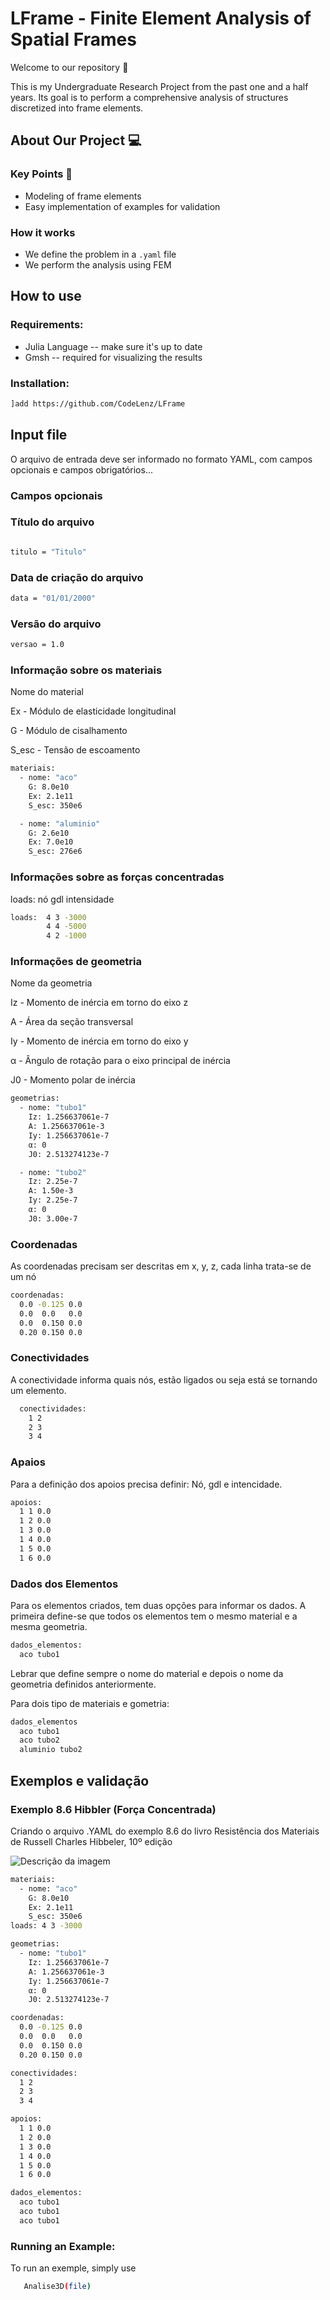 # LFrame - Finite Element Analysis of Spatial Frames


Welcome to our repository 🫶

This is my Undergraduate Research Project from the past one and a half years. Its goal is to perform a comprehensive analysis of structures discretized into frame elements.


## About Our Project 💻


### Key Points 🔐

- Modeling of frame elements
- Easy implementation of examples for validation

### How it works 

  - We define the problem in a `.yaml` file
  - We perform the  analysis using FEM
  
## How to use
### Requirements:
- Julia Language -- make sure it's up to date
- Gmsh -- required for visualizing the results

### Installation:

```bash
]add https://github.com/CodeLenz/LFrame
```

## Input file

O arquivo de entrada deve ser informado no formato YAML, com campos opcionais e campos obrigatórios...

### Campos opcionais

### Título do arquivo

```bash

titulo = "Titulo"

```

### Data de criação do arquivo 
```bash
data = "01/01/2000"
```

### Versão do arquivo 
```bash
versao = 1.0
```

### Informação sobre os materiais 
 Nome do material 

 Ex    - Módulo de elasticidade longitudinal

 G     - Módulo de cisalhamento

 S_esc - Tensão de escoamento

```bash
materiais:               
  - nome: "aco"          
    G: 8.0e10            
    Ex: 2.1e11           
    S_esc: 350e6      

  - nome: "aluminio"          
    G: 2.6e10            
    Ex: 7.0e10           
    S_esc: 276e6      
```

### Informações sobre as forças concentradas
loads: nó gdl intensidade

```bash
loads:  4 3 -3000
        4 4 -5000
        4 2 -1000
```
### Informações de geometria
 Nome da geometria

 Iz - Momento de inércia em torno do eixo z

 A  - Área da seção transversal

 Iy - Momento de inércia em torno do eixo y

 α - Ângulo de rotação para o eixo principal de inércia

 J0 - Momento polar de inércia

```bash
geometrias:
  - nome: "tubo1"
    Iz: 1.256637061e-7
    A: 1.256637061e-3
    Iy: 1.256637061e-7
    α: 0
    J0: 2.513274123e-7

  - nome: "tubo2"
    Iz: 2.25e-7
    A: 1.50e-3
    Iy: 2.25e-7
    α: 0
    J0: 3.00e-7


```

### Coordenadas
As coordenadas precisam ser descritas em x, y, z, cada linha trata-se de um nó


```bash
coordenadas:
  0.0 -0.125 0.0
  0.0  0.0   0.0
  0.0  0.150 0.0
  0.20 0.150 0.0
```

### Conectividades
A conectividade informa quais nós, estão ligados ou seja está se tornando um elemento.
```bash
  conectividades: 
    1 2 
    2 3
    3 4
```

### Apaios
Para a definição dos apoios precisa definir: Nó, gdl e intencidade.

```bash
apoios: 
  1 1 0.0
  1 2 0.0
  1 3 0.0
  1 4 0.0
  1 5 0.0
  1 6 0.0
```

### Dados dos Elementos
Para os elementos criados, tem duas opções para informar os dados. 
A primeira define-se que todos os elementos tem o mesmo material e a mesma geometria.
```bash
dados_elementos:
  aco tubo1
```
Lebrar que define sempre o nome do material e depois o nome da geometria definidos anteriormente. 

Para dois tipo de materiais e gometria:
```bash
dados_elementos
  aco tubo1
  aco tubo2
  aluminio tubo2

```

## Exemplos e validação

### Exemplo 8.6 Hibbler (Força Concentrada)

Criando o arquivo .YAML do exemplo 8.6 do livro Resistência dos Materiais de Russell Charles Hibbeler, 10º edição
 
![Descrição da imagem](Imagens/Força%20Concentrada.png)


```bash
materiais:            
  - nome: "aco"        
    G: 8.0e10          
    Ex: 2.1e11        
    S_esc: 350e6       
loads: 4 3 -3000       

geometrias:
  - nome: "tubo1"
    Iz: 1.256637061e-7
    A: 1.256637061e-3
    Iy: 1.256637061e-7
    α: 0
    J0: 2.513274123e-7

coordenadas:
  0.0 -0.125 0.0
  0.0  0.0   0.0
  0.0  0.150 0.0
  0.20 0.150 0.0

conectividades: 
  1 2 
  2 3
  3 4

apoios: 
  1 1 0.0
  1 2 0.0
  1 3 0.0
  1 4 0.0
  1 5 0.0
  1 6 0.0

dados_elementos:
  aco tubo1
  aco tubo1
  aco tubo1
```

### Running an Example:
To run an exemple, simply use
```bash
   Analise3D(file)
```